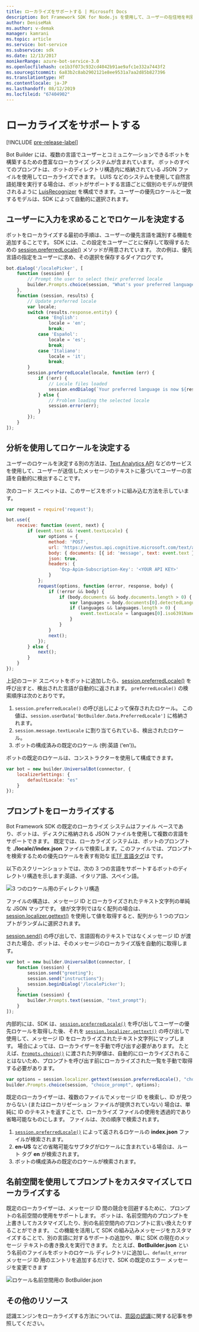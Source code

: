 ```yaml
---
title: ローカライズをサポートする | Microsoft Docs
description: Bot Framework SDK for Node.js を使用して、ユーザーの在住地を判別し、ローカライズ機能を有効にする方法について説明します。
author: DeniseMak
ms.author: v-demak
manager: kamrani
ms.topic: article
ms.service: bot-service
ms.subservice: sdk
ms.date: 12/13/2017
monikerRange: azure-bot-service-3.0
ms.openlocfilehash: ce1b3f073c932cd4042b91ae9afc1e332a7443f2
ms.sourcegitcommit: 6a83b2c8ab2902121e8ee9531a7aa2d85b827396
ms.translationtype: HT
ms.contentlocale: ja-JP
ms.lasthandoff: 08/12/2019
ms.locfileid: "67404902"
---
```

# <a name="support-localization"></a>ローカライズをサポートする

[!INCLUDE [pre-release-label](../includes/pre-release-label-v3.md)]

Bot Builder には、複数の言語でユーザーとコミュニケ―ションできるボットを構築するための豊富なローカライズ システムが含まれています。 ボットのすべてのプロンプトは、ボットのディレクトリ構造内に格納されている JSON ファイルを使用してローカライズできます。 LUIS などのシステムを使用して自然言語処理を実行する場合は、ボットがサポートする言語ごとに個別のモデルが提供されるように [LuisRecognizer][LUISRecognizer] を構成できます。ユーザーの優先ロケールと一致するモデルは、SDK によって自動的に選択されます。

## <a name="determine-the-locale-by-prompting-the-user"></a>ユーザーに入力を求めることでロケールを決定する
ボットをローカライズする最初の手順は、ユーザーの優先言語を識別する機能を追加することです。 SDK には、この設定をユーザーごとに保存して取得するための [session.preferredLocale()][preferredLocal] メソッドが用意されています。 次の例は、優先言語の指定をユーザーに求め、その選択を保存するダイアログです。

``` javascript
bot.dialog('/localePicker', [
    function (session) {
        // Prompt the user to select their preferred locale
        builder.Prompts.choice(session, "What's your preferred language?", 'English|Español|Italiano');
    },
    function (session, results) {
        // Update preferred locale
        var locale;
        switch (results.response.entity) {
            case 'English':
                locale = 'en';
                break;
            case 'Español':
                locale = 'es';
                break;
            case 'Italiano':
                locale = 'it';
                break;
        }
        session.preferredLocale(locale, function (err) {
            if (!err) {
                // Locale files loaded
                session.endDialog(`Your preferred language is now ${results.response.entity}`);
            } else {
                // Problem loading the selected locale
                session.error(err);
            }
        });
    }
]);
```

## <a name="determine-the-locale-by-using-analytics"></a>分析を使用してロケールを決定する
ユーザーのロケールを決定する別の方法は、[Text Analytics API](/azure/cognitive-services/cognitive-services-text-analytics-quick-start) などのサービスを使用して、ユーザーが送信したメッセージのテキストに基づいてユーザーの言語を自動的に検出することです。

次のコード スニペットは、このサービスをボットに組み込む方法を示しています。
``` javascript
var request = require('request');

bot.use({
    receive: function (event, next) {
        if (event.text && !event.textLocale) {
            var options = {
                method: 'POST',
                url: 'https://westus.api.cognitive.microsoft.com/text/analytics/v2.0/languages?numberOfLanguagesToDetect=1',
                body: { documents: [{ id: 'message', text: event.text }]},
                json: true,
                headers: {
                    'Ocp-Apim-Subscription-Key': '<YOUR API KEY>'
                }
            };
            request(options, function (error, response, body) {
                if (!error && body) {
                    if (body.documents && body.documents.length > 0) {
                        var languages = body.documents[0].detectedLanguages;
                        if (languages && languages.length > 0) {
                            event.textLocale = languages[0].iso6391Name;
                        }
                    }
                }
                next();
            });
        } else {
            next();
        }
    }
});
```

上記のコード スニペットをボットに追加したら、[session.preferredLocale()][preferredLocal] を呼び出すと、検出された言語が自動的に返されます。 `preferredLocale()` の検索順序は次のとおりです。
1. `session.preferredLocale()` の呼び出しによって保存されたロケール。 この値は、`session.userData['BotBuilder.Data.PreferredLocale']` に格納されます。
2. `session.message.textLocale` に割り当てられている、検出されたロケール。
3. ボットの構成済みの既定のロケール (例:英語 (‘en’))。

ボットの既定のロケールは、コンストラクターを使用して構成できます。

```javascript
var bot = new builder.UniversalBot(connector, {
    localizerSettings: { 
        defaultLocale: "es" 
    }
});
```

## <a name="localize-prompts"></a>プロンプトをローカライズする
Bot Framework SDK の既定のローカライズ システムはファイル ベースであり、ボットは、ディスクに格納される JSON ファイルを使用して複数の言語をサポートできます。 既定では、ローカライズ システムは、ボットのプロンプトを **./locale/<IETF TAG>/index.json** ファイルで検索します。このファイルでは、プロンプトを検索するための優先ロケールを表す有効な [IETF 言語タグ][IEFT]は <IETF TAG> です。 

以下のスクリーンショットでは、次の 3 つの言語をサポートするボットのディレクトリ構造を示します:英語、イタリア語、スペイン語。

![3 つのロケール用のディレクトリ構造](../media/locale-dir.png)

ファイルの構造は、メッセージ ID とローカライズされたテキスト文字列の単純な JSON マップです。 値が文字列ではなく配列の場合は、[session.localizer.gettext()][GetText] を使用して値を取得すると、配列から 1 つのプロンプトがランダムに選択されます。 

[session.send()](http://docs.botframework.com/node/builder/chat-reference/classes/_botbuilder_d_.session#send) の呼び出しで、言語固有のテキストではなくメッセージ ID が渡された場合、ボットは、そのメッセージのローカライズ版を自動的に取得します。

```javascript
var bot = new builder.UniversalBot(connector, [
    function (session) {
        session.send("greeting");
        session.send("instructions");
        session.beginDialog('/localePicker');
    },
    function (session) {
        builder.Prompts.text(session, "text_prompt");
    }
]);
```

内部的には、SDK は、[`session.preferredLocale()`][preferredLocale] を呼び出してユーザーの優先ロケールを取得した後、それを [`session.localizer.gettext()`][GetText] の呼び出しで使用して、メッセージ ID をローカライズされたテキスト文字列にマップします。  場合によっては、ローカライザーを手動で呼び出す必要があります。 たとえば、[`Prompts.choice()`][promptsChoice] に渡された列挙値は、自動的にローカライズされることはないため、プロンプトを呼び出す前にローカライズされた一覧を手動で取得する必要があります。

```javascript
var options = session.localizer.gettext(session.preferredLocale(), "choice_options");
builder.Prompts.choice(session, "choice_prompt", options);
```

既定のローカライザーは、複数のファイルでメッセージ ID を検索し、ID が見つからない (またはローカリゼーション ファイルが提供されていない) 場合は、単純に ID のテキストを返すことで、ローカライズ ファイルの使用を透過的であり省略可能なものにします。  ファイルは、次の順序で検索されます。

1. [`session.preferredLocale()`][preferredLocale] によって返されるロケールの **index.json** ファイルが検索されます。
2. **en-US** などの省略可能なサブタグがロケールに含まれている場合は、ルート タグ **en** が検索されます。
3. ボットの構成済みの既定のロケールが検索されます。

## <a name="use-namespaces-to-customize-and-localize-prompts"></a>名前空間を使用してプロンプトをカスタマイズしてローカライズする
既定のローカライザーは、メッセージ ID 間の競合を回避するために、プロンプトの名前空間の使用をサポートします。  ボットは、名前空間内のプロンプトを上書きしてカスタマイズしたり、別の名前空間内のプロンプトに言い換えたりすることができます。  この機能を活用して SDK の組み込みメッセージをカスタマイズすることで、別の言語に対するサポートの追加や、単に SDK の現在のメッセージ テキストの書き換えを実行できます。  たとえば、**BotBuilder.json** という名前のファイルをボットのロケール ディレクトリに追加し、`default_error` メッセージ ID 用のエントリを追加するだけで、SDK の既定のエラー メッセージを変更できます

![ロケール名前空間用の BotBuilder.json](../media/locale-namespacing.png)


## <a name="additional-resources"></a>その他のリソース

認識エンジンをローカライズする方法については、[意図の認識](bot-builder-nodejs-recognize-intent-messages.md)に関する記事を参照してください。


[LUIS]: https://www.luis.ai/
[IMessage]: http://docs.botframework.com/node/builder/chat-reference/interfaces/_botbuilder_d_.imessage
[IntentRecognizerSetOptions]: https://docs.botframework.com/node/builder/chat-reference/interfaces/_botbuilder_d_.iintentrecognizersetoptions.html
[LUISRecognizer]: https://docs.botframework.com/node/builder/chat-reference/classes/_botbuilder_d_.luisrecognizer
[LUISSample]: https://aka.ms/v3-js-luisSample
[DisambiguationSample]: https://aka.ms/v3-js-onDisambiguateRoute
[preferredLocal]: https://docs.botframework.com/node/builder/chat-reference/classes/_botbuilder_d_.session#preferredlocale
[preferredLocale]: https://docs.botframework.com/node/builder/chat-reference/classes/_botbuilder_d_.session#preferredlocale
[promptsChoice]: https://docs.botframework.com/node/builder/chat-reference/interfaces/_botbuilder_d_.__global.iprompts.html#choice
[GetText]: https://docs.botframework.com/node/builder/chat-reference/interfaces/_botbuilder_d_.ilocalizer.html#gettext
[IEFT]: https://en.wikipedia.org/wiki/IETF_language_tag

